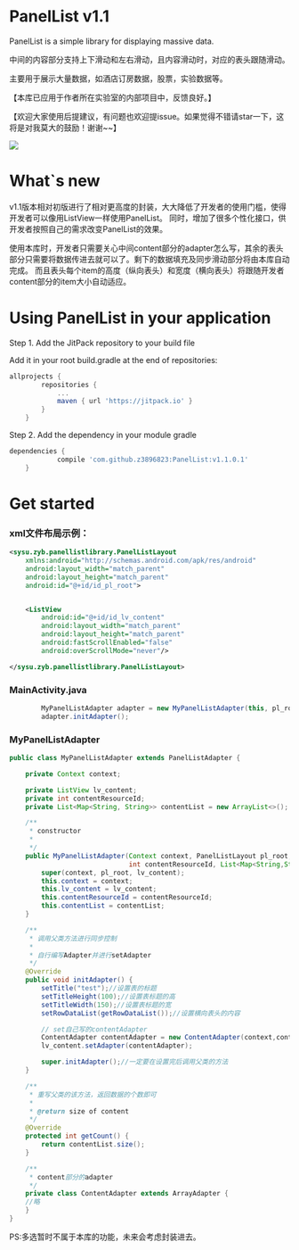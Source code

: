 # PanelList v1.1

PanelList is a simple library for displaying massive data.

中间的内容部分支持上下滑动和左右滑动，且内容滑动时，对应的表头跟随滑动。

主要用于展示大量数据，如酒店订房数据，股票，实验数据等。

【本库已应用于作者所在实验室的内部项目中，反馈良好。】

【欢迎大家使用后提建议，有问题也欢迎提issue。如果觉得不错请star一下，这将是对我莫大的鼓励！谢谢~~】

![](https://github.com/z3896823/PanelList/blob/master/PanelList.gif)

# What`s new
v1.1版本相对初版进行了相对更高度的封装，大大降低了开发者的使用门槛，使得开发者可以像用ListView一样使用PanelList。
同时，增加了很多个性化接口，供开发者按照自己的需求改变PanelList的效果。

使用本库时，开发者只需要关心中间content部分的adapter怎么写，其余的表头部分只需要将数据传进去就可以了。剩下的数据填充及同步滑动部分将由本库自动完成。
而且表头每个item的高度（纵向表头）和宽度（横向表头）将跟随开发者content部分的item大小自动适应。


# Using PanelList in your application
Step 1. Add the JitPack repository to your build file

Add it in your root build.gradle at the end of repositories:
```gradle
allprojects {
		repositories {
			...
			maven { url 'https://jitpack.io' }
		}
	}
```
Step 2. Add the dependency in your module gradle
```gradle
dependencies {
	        compile 'com.github.z3896823:PanelList:v1.1.0.1'
	}
```

# Get started
### xml文件布局示例：
```xml
<sysu.zyb.panellistlibrary.PanelListLayout
    xmlns:android="http://schemas.android.com/apk/res/android"
    android:layout_width="match_parent"
    android:layout_height="match_parent"
    android:id="@+id/id_pl_root">


    <ListView
        android:id="@+id/id_lv_content"
        android:layout_width="match_parent"
        android:layout_height="match_parent"
        android:fastScrollEnabled="false"
        android:overScrollMode="never"/>

</sysu.zyb.panellistlibrary.PanelListLayout>
```
### MainActivity.java
```java
        MyPanelListAdapter adapter = new MyPanelListAdapter(this, pl_root, lv_content, R.layout.item_content, contentList);
        adapter.initAdapter();

```

### MyPanelListAdapter
```java
public class MyPanelListAdapter extends PanelListAdapter {

    private Context context;

    private ListView lv_content;
    private int contentResourceId;
    private List<Map<String, String>> contentList = new ArrayList<>();

    /**
     * constructor
     *
     */
    public MyPanelListAdapter(Context context, PanelListLayout pl_root, ListView lv_content,
                              int contentResourceId, List<Map<String,String>> contentList) {
        super(context, pl_root, lv_content);
        this.context = context;
        this.lv_content = lv_content;
        this.contentResourceId = contentResourceId;
        this.contentList = contentList;
    }

    /**
     * 调用父类方法进行同步控制
     *
     * 自行编写Adapter并进行setAdapter
     */
    @Override
    public void initAdapter() {
        setTitle("test");//设置表的标题
        setTitleHeight(100);//设置表标题的高
        setTitleWidth(150);//设置表标题的宽
        setRowDataList(getRowDataList());//设置横向表头的内容

        // set自己写的contentAdapter
        ContentAdapter contentAdapter = new ContentAdapter(context,contentResourceId,contentList);
        lv_content.setAdapter(contentAdapter);

        super.initAdapter();//一定要在设置完后调用父类的方法
    }

    /**
     * 重写父类的该方法，返回数据的个数即可
     *
     * @return size of content
     */
    @Override
    protected int getCount() {
        return contentList.size();
    }

    /**
     * content部分的adapter
     */
    private class ContentAdapter extends ArrayAdapter {
    //略
    }
}
```


 PS:多选暂时不属于本库的功能，未来会考虑封装进去。




